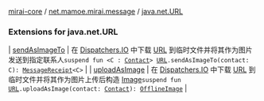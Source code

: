 [mirai-core](../../index.md) / [net.mamoe.mirai.message](../index.md) / [java.net.URL](./index.md)

### Extensions for java.net.URL

| [sendAsImageTo](send-as-image-to.md) | 在 [Dispatchers.IO](#) 中下载 [URL](https://docs.oracle.com/javase/6/docs/api/java/net/URL.html) 到临时文件并将其作为图片发送到指定联系人`suspend fun <C : `[`Contact`](../../net.mamoe.mirai.contact/-contact/index.md)`> `[`URL`](https://docs.oracle.com/javase/6/docs/api/java/net/URL.html)`.sendAsImageTo(contact: C): `[`MessageReceipt`](../-message-receipt/index.md)`<C>` |
| [uploadAsImage](upload-as-image.md) | 在 [Dispatchers.IO](#) 中下载 [URL](https://docs.oracle.com/javase/6/docs/api/java/net/URL.html) 到临时文件并将其作为图片上传后构造 [Image](../../net.mamoe.mirai.message.data/-image/index.md)`suspend fun `[`URL`](https://docs.oracle.com/javase/6/docs/api/java/net/URL.html)`.uploadAsImage(contact: `[`Contact`](../../net.mamoe.mirai.contact/-contact/index.md)`): `[`OfflineImage`](../../net.mamoe.mirai.message.data/-offline-image/index.md) |

